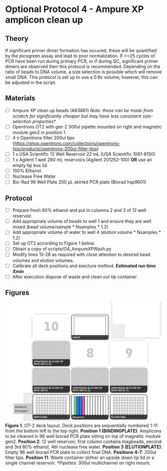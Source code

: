# Optional Protocol 4 - Ampure XP amplicon clean up

## Theory
If significant primer dimer formation has occured, these will be quantified by the picogreen assay and lead to poor normalization. If >=25 cycles of PCR have been run during primary PCR, or if during QC, significant primer dimers are observed then this protocol is recommended. Depending on the ratio of beads to DNA volume, a size selection is possible which will remove small DNA. This protocol is set up to use a 0.9x volume; however, this can be adjusted in the script.

## Materials
- [ ] Ampure XP clean up beads (A63881) *Note: these can be made from scratch for significantly cheaper but may have less consistent size-selection properties**
- [ ] Opentrons OT2 with gen 2 300ul pipette mounted on right and magnetic module gen2 in position 1.
- [ ] 4 x Opentrons filter 200ul tips (https://shop.opentrons.com/collections/opentrons-tips/products/opentrons-200ul-filter-tips)
- [ ] 1 x USA Scientific 12 Well Reservoir 22 mL (USA Scientific 1061-8150) 
- [ ] 1 x Agilent 1 well 290 mL reservoirs (Agilent 201252-100) **OR** use an empty tip box lid
- [ ] 100% Ethanol
- [ ] Nuclease Free Water
- [ ] Bio-Rad 96 Well Plate 200 µL skirted PCR plate  (Biorad hsp9601) 

## Protocol
- [ ] Prepare fresh 80% ethanol and put in columns 2 and 3 of 12 well reservoir.
- [ ] Add appropriate volume of beads to well 1 and ensure they are well mixed (bead volume/sample * Nsamples * 1.2)
- [ ] Add appropriate volume of water to well 4 (elution volume * Nsamples * 1.2)
- [ ] Set up OT2 according to Figure 1 below.
- [ ] Obtain a copy of scripts/O4_AmpureXPWash.py
- [ ] Modify lines 15-28 as required with close attention to desired bead volumes and elution volumes.
- [ ] Calibrate all deck positions and execture method. **Estimated run time Xmin**
- [ ] After execution dispose of waste and clean out tip container

## Figures
![Fig1](../images/ampurelayout.png)
<br>**Figure 1.** OT-2 deck layout. Deck positions are sequentially numbered 1-11 from the bottom left to the top right. **Position 1 (BINDINGPLATE)**: Amplicons to be cleaned in 96 well biorad PCR plate sitting on top of magnetic module gen2. **Position 2**: 12 well reservoir, first column contains magbeads, second and 3rd 80% ethanol, 4th nuclease free water. **Position 3 (ELUTIONPLATE)**: Empty 96 well biorad PCR plate to collect final DNA. **Positions 4-7**: 200ul filter tips. **Position 11**: Waste container (either an upside down tip lid or a single channel reservoir. **Pipettes*: 300ul multichannel on right mount.

